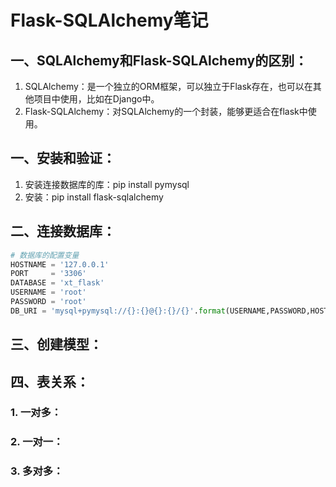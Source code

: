 # Flask-SQLAlchemy笔记

## 一、SQLAlchemy和Flask-SQLAlchemy的区别：
1. SQLAlchemy：是一个独立的ORM框架，可以独立于Flask存在，也可以在其他项目中使用，比如在Django中。
2. Flask-SQLAlchemy：对SQLAlchemy的一个封装，能够更适合在flask中使用。

## 一、安装和验证：
1. 安装连接数据库的库：pip install pymysql
2. 安装：pip install flask-sqlalchemy


## 二、连接数据库：
```python
# 数据库的配置变量
HOSTNAME = '127.0.0.1'
PORT     = '3306'
DATABASE = 'xt_flask'
USERNAME = 'root'
PASSWORD = 'root'
DB_URI = 'mysql+pymysql://{}:{}@{}:{}/{}'.format(USERNAME,PASSWORD,HOSTNAME,PORT,DATABASE)
```

## 三、创建模型：

## 四、表关系：
### 1. 一对多：


### 2. 一对一：

### 3. 多对多：


